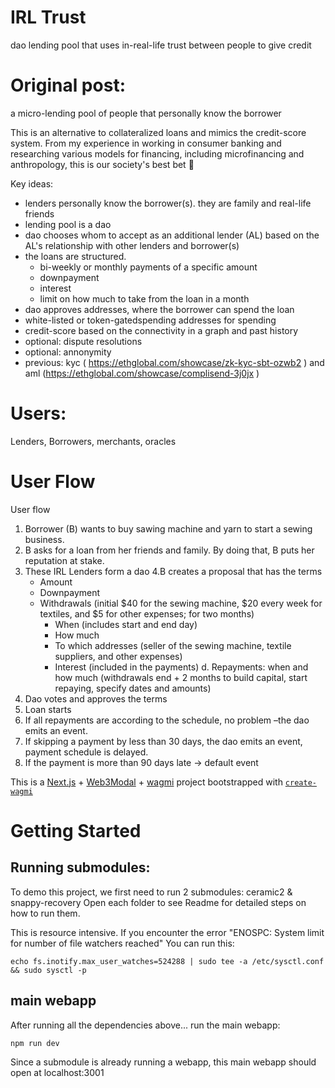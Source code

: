 # IRL Trust 
dao lending pool that uses in-real-life trust between people to give credit

# Original post:
a micro-lending pool of people that personally know the borrower

This is an alternative to collateralized loans and mimics the credit-score system. From my experience in working in consumer banking and researching various models for financing, including microfinancing and anthropology, this is our society's best bet 🙂

Key ideas:
- lenders personally know the borrower(s). they are family and real-life friends
- lending pool is a dao
- dao chooses whom to accept as an additional lender (AL) based on the AL's relationship with other lenders and borrower(s)
- the loans are structured.
    - bi-weekly or monthly payments of a specific amount
    - downpayment
    - interest
    - limit on how much to take from the loan in a month
- dao approves addresses, where the borrower can spend the loan
- white-listed or token-gatedspending addresses for spending
- credit-score based on the connectivity in a graph and past history
- optional: dispute resolutions
- optional: annonymity
- previous: kyc ( https://ethglobal.com/showcase/zk-kyc-sbt-ozwb2 ) and aml (https://ethglobal.com/showcase/complisend-3j0jx )

# Users: 
Lenders, Borrowers, merchants, oracles 


# User Flow
User flow
1. Borrower (B) wants to buy sawing machine and yarn to start a sewing business.
2. B asks for a loan from her friends and family. By doing that, B puts her reputation at stake. 
3. These IRL Lenders form a dao
4.B creates a proposal that has the terms
    - Amount
    - Downpayment
    - Withdrawals (initial $40 for the sewing machine, $20 every week for textiles, and $5 for other expenses; for two months)
        - When (includes start and end day)
        - How much
        - To which addresses (seller of the sewing machine, textile suppliers, and other expenses)
        - Interest (included in the payments)
    d. Repayments: when and how much  (withdrawals end + 2 months to build capital, start repaying, specify dates and amounts)
5. Dao votes and approves the terms
6. Loan starts
7. If all repayments are according to the schedule, no problem –the dao emits an event.
8. If skipping a payment by less than 30 days, the dao emits an event, payment schedule is delayed.
9. If the payment is more than 90 days late → default event

This is a [Next.js](https://nextjs.org) + [Web3Modal](https://web3modal.com/) + [wagmi](https://wagmi.sh) project bootstrapped with [`create-wagmi`](https://github.com/wagmi-dev/wagmi/tree/main/packages/create-wagmi)

# Getting Started

## Running submodules:
To demo this project, we first need to run 2 submodules: ceramic2 & snappy-recovery 
Open each folder to see Readme for detailed steps on how to run them.

This is resource intensive. If you encounter the error "ENOSPC: System limit for number of file watchers reached"
You can run this:
```
echo fs.inotify.max_user_watches=524288 | sudo tee -a /etc/sysctl.conf && sudo sysctl -p
```
## main webapp
After running all the dependencies above... run the main webapp:

```npm run dev``` 

Since a submodule is already running a webapp, this main webapp should open at localhost:3001

